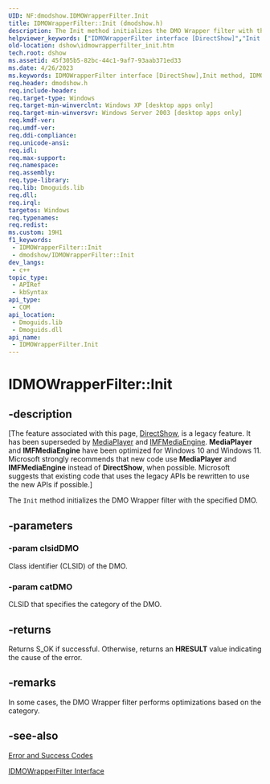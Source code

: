 ```yaml
---
UID: NF:dmodshow.IDMOWrapperFilter.Init
title: IDMOWrapperFilter::Init (dmodshow.h)
description: The Init method initializes the DMO Wrapper filter with the specified DMO.
helpviewer_keywords: ["IDMOWrapperFilter interface [DirectShow]","Init method","IDMOWrapperFilter.Init","IDMOWrapperFilter::Init","IDMOWrapperFilterInit","Init","Init method [DirectShow]","Init method [DirectShow]","IDMOWrapperFilter interface","dmodshow/IDMOWrapperFilter::Init","dshow.idmowrapperfilter_init"]
old-location: dshow\idmowrapperfilter_init.htm
tech.root: dshow
ms.assetid: 45f305b5-82bc-44c1-9af7-93aab371ed33
ms.date: 4/26/2023
ms.keywords: IDMOWrapperFilter interface [DirectShow],Init method, IDMOWrapperFilter.Init, IDMOWrapperFilter::Init, IDMOWrapperFilterInit, Init, Init method [DirectShow], Init method [DirectShow],IDMOWrapperFilter interface, dmodshow/IDMOWrapperFilter::Init, dshow.idmowrapperfilter_init
req.header: dmodshow.h
req.include-header: 
req.target-type: Windows
req.target-min-winverclnt: Windows XP [desktop apps only]
req.target-min-winversvr: Windows Server 2003 [desktop apps only]
req.kmdf-ver: 
req.umdf-ver: 
req.ddi-compliance: 
req.unicode-ansi: 
req.idl: 
req.max-support: 
req.namespace: 
req.assembly: 
req.type-library: 
req.lib: Dmoguids.lib
req.dll: 
req.irql: 
targetos: Windows
req.typenames: 
req.redist: 
ms.custom: 19H1
f1_keywords:
 - IDMOWrapperFilter::Init
 - dmodshow/IDMOWrapperFilter::Init
dev_langs:
 - c++
topic_type:
 - APIRef
 - kbSyntax
api_type:
 - COM
api_location:
 - Dmoguids.lib
 - Dmoguids.dll
api_name:
 - IDMOWrapperFilter.Init
---
```


# IDMOWrapperFilter::Init


## -description

\[The feature associated with this page, [DirectShow](/windows/win32/directshow/directshow), is a legacy feature. It has been superseded by [MediaPlayer](/uwp/api/Windows.Media.Playback.MediaPlayer) and [IMFMediaEngine](/windows/win32/api/mfmediaengine/nn-mfmediaengine-imfmediaengine). **MediaPlayer** and **IMFMediaEngine** have been optimized for Windows 10 and Windows 11. Microsoft strongly recommends that new code use **MediaPlayer** and **IMFMediaEngine** instead of **DirectShow**, when possible. Microsoft suggests that existing code that uses the legacy APIs be rewritten to use the new APIs if possible.\]

The <code>Init</code> method initializes the DMO Wrapper filter with the specified DMO.

## -parameters

### -param clsidDMO

Class identifier (CLSID) of the DMO.

### -param catDMO

CLSID that specifies the category of the DMO.

## -returns

Returns S_OK if successful. Otherwise, returns an <b>HRESULT</b> value indicating the cause of the error.

## -remarks

In some cases, the DMO Wrapper filter performs optimizations based on the category.

## -see-also

<a href="/windows/desktop/DirectShow/error-and-success-codes">Error and Success Codes</a>



<a href="/windows/desktop/api/dmodshow/nn-dmodshow-idmowrapperfilter">IDMOWrapperFilter Interface</a>